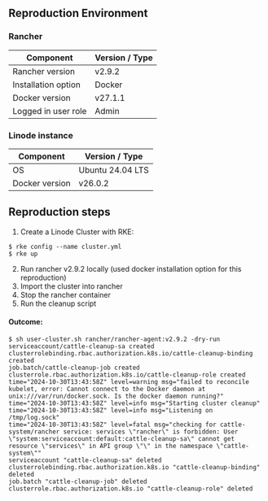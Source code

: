 
## Reproduction Environment

### Rancher
| Component           | Version / Type |
| ------------------- | -------------- |
| Rancher version     | v2.9.2         |
| Installation option | Docker         |
| Docker version      | v27.1.1        |
| Logged in user role | Admin          |

### Linode instance
| Component      | Version / Type   |
| -------------- | ---------------- |
| OS             | Ubuntu 24.04 LTS |
| Docker version | v26.0.2          |

## Reproduction steps

1. Create a Linode Cluster with RKE:
`````
$ rke config --name cluster.yml
$ rke up
`````
2. Run rancher v2.9.2 locally (used docker installation option for this reproduction)
3. Import the cluster into rancher
4. Stop the rancher container
5. Run the cleanup script

#### Outcome:
````
$ sh user-cluster.sh rancher/rancher-agent:v2.9.2 -dry-run
serviceaccount/cattle-cleanup-sa created
clusterrolebinding.rbac.authorization.k8s.io/cattle-cleanup-binding created
job.batch/cattle-cleanup-job created
clusterrole.rbac.authorization.k8s.io/cattle-cleanup-role created
time="2024-10-30T13:43:58Z" level=warning msg="failed to reconcile kubelet, error: Cannot connect to the Docker daemon at unix:///var/run/docker.sock. Is the docker daemon running?"
time="2024-10-30T13:43:58Z" level=info msg="Starting cluster cleanup"
time="2024-10-30T13:43:58Z" level=info msg="Listening on /tmp/log.sock"
time="2024-10-30T13:43:58Z" level=fatal msg="checking for cattle-system/rancher service: services \"rancher\" is forbidden: User \"system:serviceaccount:default:cattle-cleanup-sa\" cannot get resource \"services\" in API group \"\" in the namespace \"cattle-system\""
serviceaccount "cattle-cleanup-sa" deleted
clusterrolebinding.rbac.authorization.k8s.io "cattle-cleanup-binding" deleted
job.batch "cattle-cleanup-job" deleted
clusterrole.rbac.authorization.k8s.io "cattle-cleanup-role" deleted
````